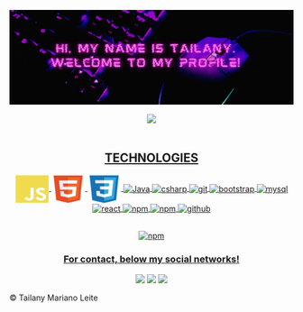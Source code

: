 <meta name="google-site-verification" content="G6F5HvkIBeeFNCINvkQqiogWgsaTglbL36kWPiLRw-U" />

<p align="center">
    <img src="Capa .png" alt=""/>
</p>




 <div align="center">
   <a href="https://github.com/Tailany24">
  <img height="200em" src="https://github-readme-stats.vercel.app/api/top-langs/?username=Tailany24&layout=compact&langs_count=6&theme=radical"/>
</div>



<div align="center" style="display: inline_block"><br>

 ## TECHNOLOGIES

 
  <img align="center" alt="Js" height="50" width="60" src="https://raw.githubusercontent.com/devicons/devicon/master/icons/javascript/javascript-plain.svg">
  <img align="center" alt="HTML" height="50" width="60" src="https://raw.githubusercontent.com/devicons/devicon/master/icons/html5/html5-original.svg">
  <img align="center" alt="CSS" height="50" width="60" src="https://raw.githubusercontent.com/devicons/devicon/master/icons/css3/css3-original.svg">
  <img align="center" alt="Java" height="50" width="60" src="https://cdn.jsdelivr.net/gh/devicons/devicon/icons/java/java-original-wordmark.svg" />
  <img align="center" alt="csharp" height="50" width="60" src="https://cdn.jsdelivr.net/gh/devicons/devicon@latest/icons/csharp/csharp-original.svg" />
  <img align="center" alt="git" height="50" width="60" src="https://cdn.jsdelivr.net/gh/devicons/devicon@latest/icons/git/git-plain-wordmark.svg" />
  <img align="center" alt="bootstrap" height="50" width="60" src="https://cdn.jsdelivr.net/gh/devicons/devicon@latest/icons/bootstrap/bootstrap-original.svg" />
	 <img align="center" alt="mysql" height="50" width="60" src="https://cdn.jsdelivr.net/gh/devicons/devicon@latest/icons/mysql/mysql-original-wordmark.svg" />
	 <img align="center" alt="react" height="50" width="60" src="https://cdn.jsdelivr.net/gh/devicons/devicon@latest/icons/react/react-original-wordmark.svg" />
	 <img align="center" alt="npm" height="50" width="60" src="https://cdn.jsdelivr.net/gh/devicons/devicon@latest/icons/npm/npm-original-wordmark.svg"/>
  <img align="center" alt="npm" height="50" width="60" src="https://cdn.jsdelivr.net/gh/devicons/devicon@latest/icons/nextjs/nextjs-original.svg" />
  <img align="center" alt="github" height="50" width="60" src="https://cdn.jsdelivr.net/gh/devicons/devicon@latest/icons/github/github-original-wordmark.svg" />
  
         
          

</div>


## 

<div align="center">	
<a href="https://portfolio-amber-five-47.vercel.app/" target="_blank"><img align="center" alt="npm" height="80" width="80" src="https://github.com/user-attachments/assets/34e5dcca-cc6a-4d47-864a-6fa52a2b67d8" target="_blank" >

</div>


<h3 align="center"> For contact, below my social networks!</h3>
 
<div align="center"> 
  <a href="https://www.youtube.com/channel/UCvOrorrMhyeBEoyJtG_0SXg" target="_blank"><img src="https://img.shields.io/badge/YouTube-E6007A?style=for-the-badge&logo=youtube&logoColor=white" target="_blank"></a>
  <a href = "mailto:tailany.leite@gmail.com"><img src="https://img.shields.io/badge/-Gmail-7D4698?style=for-the-badge&logo=gmail&logoColor=white" target="_blank"></a>
  <a href="https://www.linkedin.com/in/tailany" target="_blank"><img src="https://img.shields.io/badge/-Linkedin-7D00FF?style=for-the-badge&logo=linkedin&logoColor=white" target="_blank"></a>
</div>

	
© Tailany Mariano Leite
